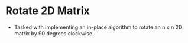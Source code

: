# Rotate 2D Matrix
- Tasked with implementing an in-place algorithm to rotate an n x n 2D matrix by 90 degrees clockwise.

